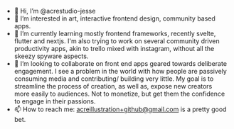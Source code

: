 - 👋 Hi, I’m @acrestudio-jesse
- 👀 I’m interested in art, interactive frontend design, community based apps.
- 🌱 I’m currently learning mostly frontend frameworks, recently svelte, flutter and nextjs.
  I'm also trying to work on several community driven productivity apps, akin to 
trello mixed with instagram, without all the skeezy spyware aspects.
- 💞️ I’m looking to collaborate on front end apps geared towards deliberate engagement.
I see a problem in the world with how people are passively consuming media and contributing/
building very little. My goal is to streamline the process of creation, as well as, expose 
new creators more easily to audiences. Not to monetize, but get them the confidence to engage in their
passions.
- 📫 How to reach me: acreillustration+github@gmail.com is a pretty good bet.

<!---
acrestudio-jesse/acrestudio-jesse is a ✨ special ✨ repository because its `README.md` (this file) appears on your GitHub profile.
You can click the Preview link to take a look at your changes.
--->
